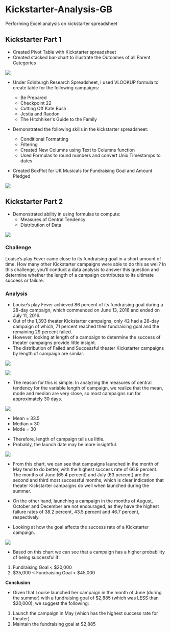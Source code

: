 # Kickstarter-Analysis-GB
Performing Excel analysis on kickstarter spreadsheet

## Kickstarter Part 1

- Created Pivot Table with Kickstarter spreadsheet
- Created stacked bar-chart to illustrate the Outcomes of all Parent Categories

![](https://github.com/GR8505/Kickstarter-Analysis-GB/blob/master/PNGpicture.png)


- Under Edinburgh Research Spreadsheet, I used VLOOKUP formula to create table for the following campaigns:
  - Be Prepared
  - Checkpoint 22
  - Cutting Off Kate Bush
  - Jestia and Raedon
  - The Hitchhiker's Guide to the Family


- Demonstrated the following skills in the kickstarter spreadsheet:
  - Conditional Formatting
  - Filtering
  - Created New Columns using Text to Columns function
  - Used Formulas to round numbers and convert Unix Timestamps to dates
  
  
- Created BoxPlot for UK Musicals for Fundraising Goal and Amount Pledged

![](https://github.com/GR8505/Kickstarter-Analysis-GB/blob/master/UKMusicalsGoalandPledged.png)


## Kickstarter Part 2

- Demonstrated ability in using formulas to compute:
  - Measures of Central Tendency
  - Distribution of Data
  
  
![](https://github.com/GR8505/Kickstarter-Analysis-GB/blob/master/DescriptiveStatistics.png)





### Challenge

Louise’s play Fever came close to its fundraising goal in a short amount of time. How many other Kickstarter campaigns were able to do this as well? In this challenge, you’ll conduct a data analysis to answer this question and determine whether the length of a campaign contributes to its ultimate success or failure.


### Analysis

- Louise’s play Fever achieved 86 percent of its fundraising goal during a 28-day campaign, which commenced on June 13, 2016 and ended on July 11, 2016.
- Out of the 1,393 theater Kickstarter campaigns, only 42 had a 28-day campaign of which, 71 percent reached their fundraising goal and the remaining 29 percent failed.
- However, looking at length of a campaign to determine the success of theater campaigns provide little insight.
- The distribution of Failed and Successful theater Kickstarter campaigns by length of campaign are similar.


![](https://github.com/GR8505/Kickstarter-Analysis-GB/blob/master/SuccessfulbyLengthofCampaign.png)

![](https://github.com/GR8505/Kickstarter-Analysis-GB/blob/master/FailedbyLengthofCampaign.png)


- The reason for this is simple.  In analyzing the measures of central tendency for the variable length of campaign, we realize that the mean, mode and median are very close, so most campaigns run for approximately 30 days.


![](https://github.com/GR8505/Kickstarter-Analysis-GB/blob/master/LengthofCampaignBoxPlot.png)

* Mean = 33.5
* Median = 30
* Mode = 30

- Therefore, length of campaign tells us little.
- Probably, the launch date may be more insightful.


![](https://github.com/GR8505/Kickstarter-Analysis-GB/blob/master/OutcomesBasedonLaunchDatePNG.png)


- From this chart, we can see that campaigns launched in the month of May tend to do better, with the highest success rate of 66.9 percent. The months of June (65.4 percent) and July (63 percent) are the second and third most successful months, which is clear indication that theater Kickstarter campaigns do well when launched during the summer.


- On the other hand, launching a campaign in the months of August, October and December are not encouraged, as they have the highest failure rates of 38.2 percent, 43.5 percent and 46.7 percent, respectively.



- Looking at how the goal affects the success rate of a Kickstarter campaign.


![](https://github.com/GR8505/Kickstarter-Analysis-GB/blob/master/OutcomesBasedonGoalsPNG.png)


- Based on this chart we can see that a campaign has a higher probability of being successful if:
1. Fundraising Goal < $20,000
2. $35,000 < Fundraising Goal < $45,000


**Conclusion**
- Given that Louise launched her campaign in the month of June (during the summer) with a fundraising goal of $2,885 (which was LESS than $20,000), we suggest the following:
1. Launch the campaign in May (which has the highest success rate for theater)
2. Maintain the fundraising goal at $2,885









